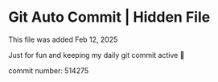 # Git Auto Commit | Hidden File

This file was added Feb 12, 2025

Just for fun and keeping my daily git commit active 🤪

commit number: 514275
